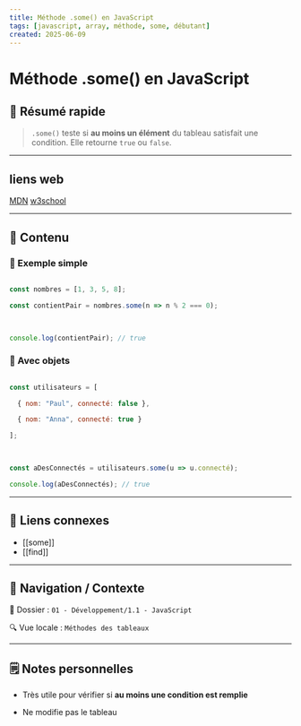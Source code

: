 ```yaml
---
title: Méthode .some() en JavaScript
tags: [javascript, array, méthode, some, débutant]
created: 2025-06-09
---
```


# Méthode .some() en JavaScript

## 🧠 Résumé rapide

> `.some()` teste si **au moins un élément** du tableau satisfait une condition. Elle retourne `true` ou `false`.

---

## liens web

[MDN]()
[w3school]()

---

## 📌 Contenu

### 📍 Exemple simple

```js

const nombres = [1, 3, 5, 8];

const contientPair = nombres.some(n => n % 2 === 0);

  

console.log(contientPair); // true

```

### 📍 Avec objets

```js

const utilisateurs = [

  { nom: "Paul", connecté: false },

  { nom: "Anna", connecté: true }

];

  

const aDesConnectés = utilisateurs.some(u => u.connecté);

console.log(aDesConnectés); // true

```

---

## 🔗 Liens connexes

- [[some]]
- [[find]]  

---

## 🧭 Navigation / Contexte

📂 Dossier : `01 - Développement/1.1 - JavaScript`  

🔍 Vue locale : `Méthodes des tableaux`

---

## 🗒️ Notes personnelles

- Très utile pour vérifier si **au moins une condition est remplie**

- Ne modifie pas le tableau
